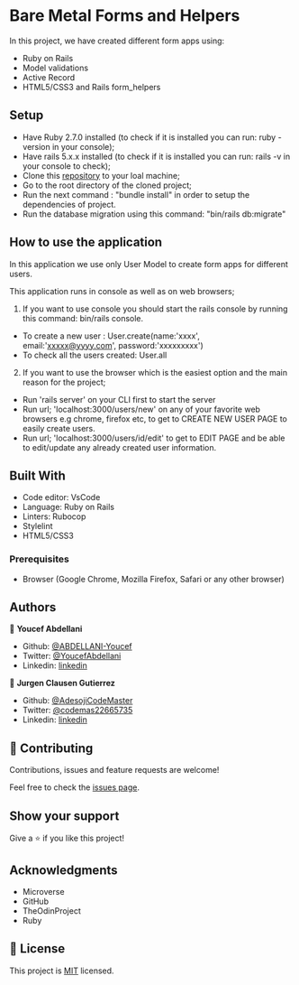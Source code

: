 # Bare Metal Forms and Helpers

In this project, we have created different form apps using:

- Ruby on Rails
- Model validations
- Active Record
- HTML5/CSS3 and Rails form_helpers

## Setup

- Have Ruby 2.7.0 installed (to check if it is installed you can run: ruby -version in your console);
- Have rails 5.x.x installed (to check if it is installed you can run: rails -v in your console to check);
- Clone this [repository](https://github.com/AdesojiCodeMaster/Re_Former) to your loal machine;
- Go to the root directory of the cloned project;
- Run the next command : "bundle install" in order to setup the dependencies of project.
- Run the database migration using this command: "bin/rails db:migrate"

## How to use the application

In this application we use only User Model to create form apps for different users.

This application runs in console as well as on web browsers; 
1. If you want to use console you should start the rails console by running this command: bin/rails console.
- To create a new user :
User.create(name:'xxxx', email:'xxxxx@yyyy.com', password:'xxxxxxxxx')
- To check all the users created:
User.all

2. If you want to use the browser which is the easiest option and the main reason for the project;
 - Run 'rails server' on your CLI first to start the server
 - Run url; 'localhost:3000/users/new' on any of your favorite web browsers e.g chrome, firefox etc, to get to CREATE NEW USER PAGE to easily create users.
 - Run url; 'localhost:3000/users/id/edit' to get to EDIT PAGE and be able to edit/update any already created user information.

## Built With

- Code editor: VsCode
- Language: Ruby on Rails
- Linters: Rubocop
- Stylelint
- HTML5/CSS3

### Prerequisites

- Browser (Google Chrome, Mozilla Firefox, Safari or any other browser)


## Authors

👤 **Youcef Abdellani**

- Github: [@ABDELLANI-Youcef](https://github.com/ABDELLANI-Youcef)
- Twitter: [@YoucefAbdellani](https://twitter.com/YoucefAbdellani)
- Linkedin: [linkedin](https://www.linkedin.com/in/youcef-abdellani/) 

👤 **Jurgen Clausen Gutierrez**

- Github: [@AdesojiCodeMaster](https://github.com/AdesojiCodeMaster)
- Twitter: [@codemas22665735](https://twitter.com/codemas22665735)
- Linkedin: [linkedin](https://www.linkedin.com/in/adesoji-adewumi-7752aba5) 

## 🤝 Contributing

Contributions, issues and feature requests are welcome!

Feel free to check the [issues page](https://github.com/ABDELLANI-Youcef/Micro_Reddit.git).

## Show your support

Give a ⭐️ if you like this project!

## Acknowledgments

- Microverse
- GitHub
- TheOdinProject
- Ruby

## 📝 License

This project is [MIT](lic.url) licensed.
